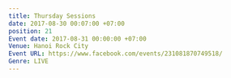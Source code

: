 ```yaml
---
title: Thursday Sessions
date: 2017-08-30 00:07:00 +07:00
position: 21
Event date: 2017-08-31 00:00:00 +07:00
Venue: Hanoi Rock City
Event URL: https://www.facebook.com/events/231081870749518/
Genre: LIVE
---
```



